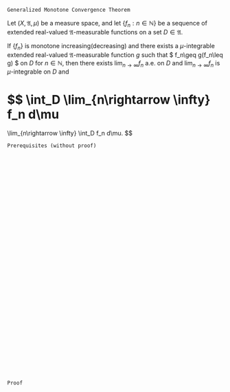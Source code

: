 ```
Generalized Monotone Convergence Theorem
```
Let $(X, \mathfrak{A}, \mu)$ be a measure space, and
let $\{f_n:n \in \mathbb{N}\}$ be a sequence of extended real-valued $\mathfrak{A}$-measurable functions on a set $D\in\mathfrak{A}$.

If $\{f_n\}$ is monotone increasing(decreasing) and there exists a $\mu$-integrable extended real-valued $\mathfrak{A}$-measurable function $g$ such that
$
f_n\geq g(f_n\leq g)
$ on $D$
for $n\in\mathbb{N}$, then there exists $\lim_{n\rightarrow \infty}f_n$ a.e. on $D$ and $\lim_{n\rightarrow \infty}f_n$ is $\mu$-integrable on $D$ and 

$$
\int_D \lim_{n\rightarrow \infty} f_n d\mu
=
\lim_{n\rightarrow \infty} \int_D f_n d\mu.
$$


 
```
Prerequisites (without proof)
```

<br>
<br>
<br>
<br>
<br>
<br>
<br>
<br>
<br>
<br>
<br>
<br>
<br>
<br>
<br>
<br>
<br>
<br>
<br>
<br>
<br>
<br>
<br>
<br>
<br>
<br>
<br>
<br>
<br>
<br>


```
Proof
```
